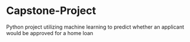 # Capstone-Project
 Python project utilizing machine learning to predict whether an applicant would be approved for a home loan
